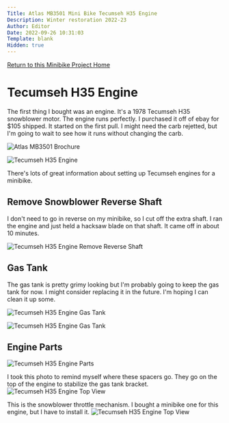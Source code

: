 ```yaml
---
Title: Atlas MB3501 Mini Bike Tecumseh H35 Engine
Description: Winter restoration 2022-23
Author: Editor
Date: 2022-09-26 10:31:03
Template: blank
Hidden: true
---
```


[Return to this Minibike Project Home](..)

# Tecumseh H35 Engine
The first thing I bought was an engine. It's a 1978 Tecumseh H35 snowblower motor. The engine runs perfectly. I purchased it off of ebay for $105 shipped. It started on the first pull. I might need the carb rejetted, but I'm going to wait to see how it runs without changing the carb. 

![Atlas MB3501 Brochure](%assets_url%/minibike-atlas-tecumseh-h35.png)

![Tecumseh H35 Engine](%assets_url%/20221028-minibike-engine.png)

There's lots of great information about setting up Tecumseh engines for a minibike.

## Remove Snowblower Reverse Shaft
I don't need to go in reverse on my minibike, so I cut off the extra shaft. I ran the engine and just held a hacksaw blade on that shaft. It came off in about 10 minutes.

![Tecumseh H35 Engine Remove Reverse Shaft](%assets_url%/20221028-minibike-remove-reverse-shaft.png)

## Gas Tank
The gas tank is pretty grimy looking but I'm probably going to keep the gas tank for now. I might consider replacing it in the future. I'm hoping I can clean it up some.

![Tecumseh H35 Engine Gas Tank](%assets_url%/20221028-minibike-gastank.png)

![Tecumseh H35 Engine Gas Tank](%assets_url%/20221028-minibike-gastank-1.png)

## Engine Parts
![Tecumseh H35 Engine Parts](%assets_url%/20221028-minibike-engine-parts.png)

I took this photo to remind myself where these spacers go. They go on the top of the engine to stabilize the gas tank bracket.
![Tecumseh H35 Engine Top View](%assets_url%/20221028-engine-top-spacers.png)

This is the snowblower throttle mechanism. I bought a minibike one for this engine, but I have to install it.
![Tecumseh H35 Engine Top View](%assets_url%/20221028-minibike-snowblower-throttle.png)

